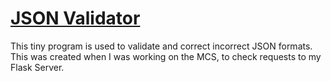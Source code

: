 # [JSON Validator](https://github.com/ll931217/python-json-validator)

This tiny program is used to validate and correct incorrect JSON formats. This was created when I was working on the MCS, to check requests to my Flask Server.